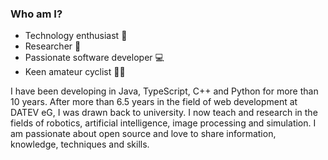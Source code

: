 ### Who am I?
- Technology enthusiast 🤖
- Researcher 🥼
- Passionate software developer 💻
- Keen amateur cyclist 🚴‍♂️

I have been developing in Java, TypeScript, C++ and Python for more than 10 years. After more than 6.5 years in the field of web development at DATEV eG, I was drawn back to university. I now teach and research in the fields of robotics, artificial intelligence, image processing and simulation.
I am passionate about open source and love to share information, knowledge, techniques and skills.
